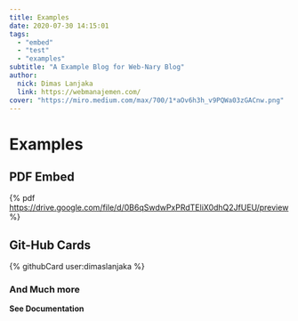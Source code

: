 ```yaml
---
title: Examples
date: 2020-07-30 14:15:01
tags:
  - "embed"
  - "test"
  - "examples"
subtitle: "A Example Blog for Web-Nary Blog"
author:
  nick: Dimas Lanjaka
  link: https://webmanajemen.com/
cover: "https://miro.medium.com/max/700/1*aOv6h3h_v9PQWa03zGACnw.png"
---
```


# Examples

## PDF Embed

{% pdf https://drive.google.com/file/d/0B6qSwdwPxPRdTEliX0dhQ2JfUEU/preview %}

## Git-Hub Cards

{% githubCard user:dimaslanjaka %}

### And Much more

**See Documentation**
